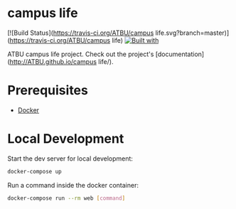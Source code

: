 # campus life

[![Build Status](https://travis-ci.org/ATBU/campus life.svg?branch=master)](https://travis-ci.org/ATBU/campus life)
[![Built with](https://img.shields.io/badge/Built_with-Cookiecutter_Django_Rest-F7B633.svg)](https://github.com/agconti/cookiecutter-django-rest)

ATBU campus life project. Check out the project's [documentation](http://ATBU.github.io/campus life/).

# Prerequisites

- [Docker](https://docs.docker.com/docker-for-mac/install/)  

# Local Development

Start the dev server for local development:
```bash
docker-compose up
```

Run a command inside the docker container:

```bash
docker-compose run --rm web [command]
```

